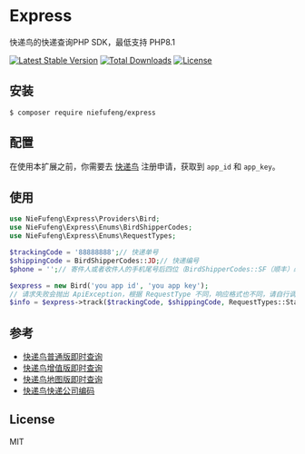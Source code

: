# Express

快递鸟的快递查询PHP SDK，最低支持 PHP8.1

[![Latest Stable Version](https://poser.pugx.org/niefufeng/express/v/stable)](https://packagist.org/packages/niefufeng/express)
[![Total Downloads](https://poser.pugx.org/niefufeng/express/downloads)](https://packagist.org/packages/niefufeng/express)
[![License](https://poser.pugx.org/niefufeng/express/license)](https://packagist.org/packages/niefufeng/express)

## 安装

```shell
$ composer require niefufeng/express
```
## 配置

在使用本扩展之前，你需要去 [快递鸟](http://www.kdniao.com/reg) 注册申请，获取到 `app_id` 和 `app_key`。

## 使用

```php
use NieFufeng\Express\Providers\Bird;
use NieFufeng\Express\Enums\BirdShipperCodes;
use NieFufeng\Express\Enums\RequestTypes;

$trackingCode = '88888888';// 快递单号
$shippingCode = BirdShipperCodes::JD;// 快递编号
$phone = '';// 寄件人或者收件人的手机尾号后四位（BirdShipperCodes::SF（顺丰）必填）

$express = new Bird('you app id', 'you app key');
// 请求失败会抛出 ApiException，根据 RequestType 不同，响应格式也不同，请自行调用打印
$info = $express->track($trackingCode, $shippingCode, RequestTypes::StandardEdition);
```

## 参考

- [快递鸟普通版即时查询](https://www.yuque.com/kdnjishuzhichi/dfcrg1/tb8nyy)
- [快递鸟增值版即时查询](https://www.yuque.com/kdnjishuzhichi/dfcrg1/yv7zgv)
- [快递鸟地图版即时查询](https://www.yuque.com/kdnjishuzhichi/dfcrg1/ed5y64)
- [快递鸟快递公司编码](https://www.yuque.com/kdnjishuzhichi/dfcrg1/mza2ln)

## License

MIT